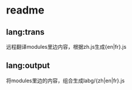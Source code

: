 # readme

## lang:trans

远程翻译modules里边内容，根据zh.js生成{en|fr}.js

## lang:output

将modules里边的内容，组合生成labg/{zh|en|fr}.js
